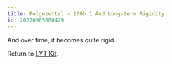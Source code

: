 ```yaml
---
title: Folgezettel - 100b.1 And Long-term Rigidity
id: 20220905000429
---
```

And over time, it becomes quite rigid.

Return to [LYT Kit]([[20220910222356]]).